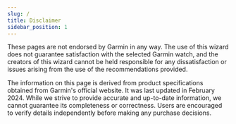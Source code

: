 ```yaml
---
slug: /
title: Disclaimer
sidebar_position: 1
---
```

These pages are not endorsed by Garmin in any way. The use of this wizard does not guarantee satisfaction with the selected Garmin watch, and the creators of this wizard cannot be held responsible for any dissatisfaction or issues arising from the use of the recommendations provided.

The information on this page is derived from product specifications obtained from Garmin's official website. It was last updated in February 2024. While we strive to provide accurate and up-to-date information, we cannot guarantee its completeness or correctness. Users are encouraged to verify details independently before making any purchase decisions.